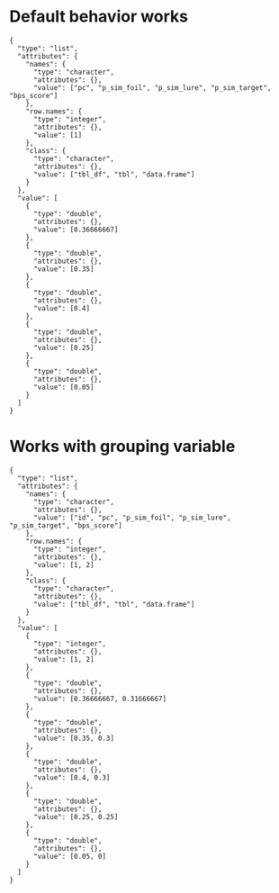 # Default behavior works

    {
      "type": "list",
      "attributes": {
        "names": {
          "type": "character",
          "attributes": {},
          "value": ["pc", "p_sim_foil", "p_sim_lure", "p_sim_target", "bps_score"]
        },
        "row.names": {
          "type": "integer",
          "attributes": {},
          "value": [1]
        },
        "class": {
          "type": "character",
          "attributes": {},
          "value": ["tbl_df", "tbl", "data.frame"]
        }
      },
      "value": [
        {
          "type": "double",
          "attributes": {},
          "value": [0.36666667]
        },
        {
          "type": "double",
          "attributes": {},
          "value": [0.35]
        },
        {
          "type": "double",
          "attributes": {},
          "value": [0.4]
        },
        {
          "type": "double",
          "attributes": {},
          "value": [0.25]
        },
        {
          "type": "double",
          "attributes": {},
          "value": [0.05]
        }
      ]
    }

# Works with grouping variable

    {
      "type": "list",
      "attributes": {
        "names": {
          "type": "character",
          "attributes": {},
          "value": ["id", "pc", "p_sim_foil", "p_sim_lure", "p_sim_target", "bps_score"]
        },
        "row.names": {
          "type": "integer",
          "attributes": {},
          "value": [1, 2]
        },
        "class": {
          "type": "character",
          "attributes": {},
          "value": ["tbl_df", "tbl", "data.frame"]
        }
      },
      "value": [
        {
          "type": "integer",
          "attributes": {},
          "value": [1, 2]
        },
        {
          "type": "double",
          "attributes": {},
          "value": [0.36666667, 0.31666667]
        },
        {
          "type": "double",
          "attributes": {},
          "value": [0.35, 0.3]
        },
        {
          "type": "double",
          "attributes": {},
          "value": [0.4, 0.3]
        },
        {
          "type": "double",
          "attributes": {},
          "value": [0.25, 0.25]
        },
        {
          "type": "double",
          "attributes": {},
          "value": [0.05, 0]
        }
      ]
    }

